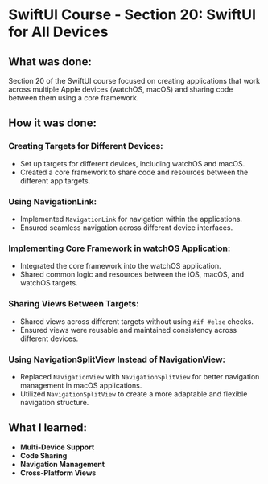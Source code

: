 # SwiftUI Course - Section 20: SwiftUI for All Devices

## What was done:
Section 20 of the SwiftUI course focused on creating applications that work across multiple Apple devices (watchOS, macOS) and sharing code between them using a core framework.

## How it was done:
### Creating Targets for Different Devices:
- Set up targets for different devices, including watchOS and macOS.
- Created a core framework to share code and resources between the different app targets.

### Using NavigationLink:
- Implemented `NavigationLink` for navigation within the applications.
- Ensured seamless navigation across different device interfaces.

### Implementing Core Framework in watchOS Application:
- Integrated the core framework into the watchOS application.
- Shared common logic and resources between the iOS, macOS, and watchOS targets.

### Sharing Views Between Targets:
- Shared views across different targets without using `#if #else` checks.
- Ensured views were reusable and maintained consistency across different devices.

### Using NavigationSplitView Instead of NavigationView:
- Replaced `NavigationView` with `NavigationSplitView` for better navigation management in macOS applications.
- Utilized `NavigationSplitView` to create a more adaptable and flexible navigation structure.

## What I learned:
- **Multi-Device Support**
- **Code Sharing**
- **Navigation Management**
- **Cross-Platform Views**

